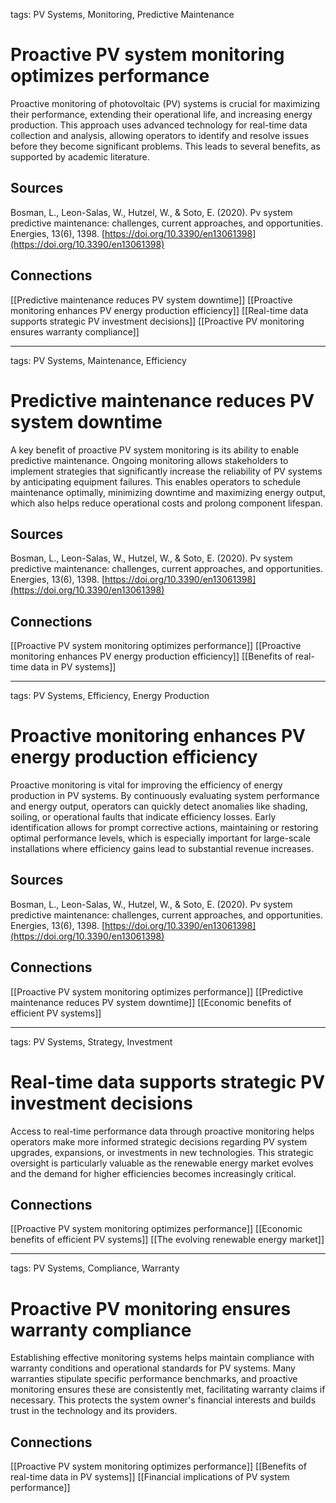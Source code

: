 
tags: PV Systems, Monitoring, Predictive Maintenance

# Proactive PV system monitoring optimizes performance

Proactive monitoring of photovoltaic (PV) systems is crucial for maximizing their performance, extending their operational life, and increasing energy production. This approach uses advanced technology for real-time data collection and analysis, allowing operators to identify and resolve issues before they become significant problems. This leads to several benefits, as supported by academic literature.

## Sources

Bosman, L., Leon-Salas, W., Hutzel, W., & Soto, E. (2020). Pv system predictive maintenance: challenges, current approaches, and opportunities. Energies, 13(6), 1398. [https://doi.org/10.3390/en13061398](https://doi.org/10.3390/en13061398)

## Connections

[[Predictive maintenance reduces PV system downtime]] [[Proactive monitoring enhances PV energy production efficiency]] [[Real-time data supports strategic PV investment decisions]] [[Proactive PV monitoring ensures warranty compliance]]

---

tags: PV Systems, Maintenance, Efficiency

# Predictive maintenance reduces PV system downtime

A key benefit of proactive PV system monitoring is its ability to enable predictive maintenance. Ongoing monitoring allows stakeholders to implement strategies that significantly increase the reliability of PV systems by anticipating equipment failures. This enables operators to schedule maintenance optimally, minimizing downtime and maximizing energy output, which also helps reduce operational costs and prolong component lifespan.

## Sources

Bosman, L., Leon-Salas, W., Hutzel, W., & Soto, E. (2020). Pv system predictive maintenance: challenges, current approaches, and opportunities. Energies, 13(6), 1398. [https://doi.org/10.3390/en13061398](https://doi.org/10.3390/en13061398)

## Connections

[[Proactive PV system monitoring optimizes performance]] [[Proactive monitoring enhances PV energy production efficiency]] [[Benefits of real-time data in PV systems]]

---

tags: PV Systems, Efficiency, Energy Production

# Proactive monitoring enhances PV energy production efficiency

Proactive monitoring is vital for improving the efficiency of energy production in PV systems. By continuously evaluating system performance and energy output, operators can quickly detect anomalies like shading, soiling, or operational faults that indicate efficiency losses. Early identification allows for prompt corrective actions, maintaining or restoring optimal performance levels, which is especially important for large-scale installations where efficiency gains lead to substantial revenue increases.

## Sources

Bosman, L., Leon-Salas, W., Hutzel, W., & Soto, E. (2020). Pv system predictive maintenance: challenges, current approaches, and opportunities. Energies, 13(6), 1398. [https://doi.org/10.3390/en13061398](https://doi.org/10.3390/en13061398)

## Connections

[[Proactive PV system monitoring optimizes performance]] [[Predictive maintenance reduces PV system downtime]] [[Economic benefits of efficient PV systems]]

---

tags: PV Systems, Strategy, Investment

# Real-time data supports strategic PV investment decisions

Access to real-time performance data through proactive monitoring helps operators make more informed strategic decisions regarding PV system upgrades, expansions, or investments in new technologies. This strategic oversight is particularly valuable as the renewable energy market evolves and the demand for higher efficiencies becomes increasingly critical.

## Connections

[[Proactive PV system monitoring optimizes performance]] [[Economic benefits of efficient PV systems]] [[The evolving renewable energy market]]

---

tags: PV Systems, Compliance, Warranty

# Proactive PV monitoring ensures warranty compliance

Establishing effective monitoring systems helps maintain compliance with warranty conditions and operational standards for PV systems. Many warranties stipulate specific performance benchmarks, and proactive monitoring ensures these are consistently met, facilitating warranty claims if necessary. This protects the system owner's financial interests and builds trust in the technology and its providers.

## Connections

[[Proactive PV system monitoring optimizes performance]] [[Benefits of real-time data in PV systems]] [[Financial implications of PV system performance]]